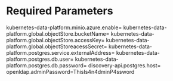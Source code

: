 # Required Parameters
kubernetes-data-platform.minio.azure.enable=<TRUE OR FALSE HERE>
kubernetes-data-platform.global.objectStore.bucketName=<S3 BUCKET NAME HERE>
kubernetes-data-platform.global.objectStore.accessKey=<S3 BUCKET ACCESS KEY HERE> 
kubernetes-data-platform.global.objectStoreacessSecret=<S3 BUCKET SECRET HERE> 
kubernetes-data-platform.postgres.service.externalAddress=<POSTGRES DB LOCATION HERE > 
kubernetes-data-platform.postgres.db.user=<POSTGRED DB USER HERE>
kubernetes-data-platform.postgres.db.password=<POSTGRES DB PASSWORD HERE> 
discovery-api.postgres.host=<HOST HERE>
openldap.adminPassword=ThisIs4n4dminP4ssword